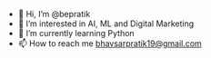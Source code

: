 - 👋 Hi, I’m @bepratik
- 👀 I’m interested in AI, ML and Digital Marketing
- 🌱 I’m currently learning Python
 - 📫 How to reach me bhavsarpratik19@gmail.com  

<!---
bepratik/bepratik is a ✨ special ✨ repository because its `README.md` (this file) appears on your GitHub profile.
You can click the Preview link to take a look at your changes.
--->

